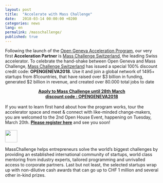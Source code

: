 ```yaml
---
layout: post
title:  "Accelerate with Mass Challenge"
date:   2018-03-14 00:00:00 +0200
categories: news
lang: en
permalink: /masschallenge/
published: true
---
```


Following the launch of the [Open Geneva Acceleration Program](/acceleration/), our very first **Acceleration Partner** is [Mass Challenge Switzerland](http://switzerland.masschallenge.org/), the leading Swiss accelerator. To celebrate the hand-shake between Open Geneva and Mass Challenge, [Mass Challenge Switzerland](http://switzerland.masschallenge.org/) has issued a special 100% discount credit code: **OPENGENEVA2018**. Use it and join a global network of 1495+ startups from 81countries, that have raised over $3 billion in funding, generated $2 billion in revenue, and created over 80.000 total jobs to date

<center>
<strong><a href="http://bit.ly/applymcch" target="_blank">Apply to Mass Challenge until 28th March <br>discount code : OPENGENEVA2018</a></strong>
</center>


<br>
If you want to learn first hand about how the program works, tour the accelerator space and meet & connect with like-minded change-makers, you are welcomed to the 2nd Open House Event, happening on Tuesday, March 20th. <strong><a href="http://bit.ly/2oOKV7O" target="_blank">Please register here</a></strong> and see you soon!

<br>
<br>
<a href="http://switzerland.masschallenge.org/" target="_blank"><img src="{{ site.baseurl }}/images/partners/MCCH.png" height="40" alt="" class="imgspace" />
</a>
<br>



MassChallenge helps entrepreneurs solve the world’s biggest challenges by providing an established international community of startups, world class mentoring from industry experts, tailored programming and unrivalled access to corporate partners. Last but not least, the selected startups wrap up with non-dilutive cash awards that can go up to CHF 1 million and several other in-kind prizes.
